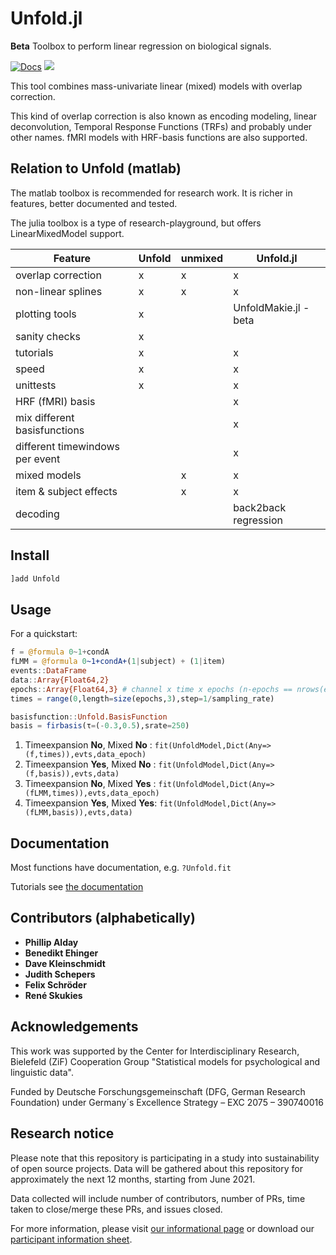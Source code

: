 # Unfold.jl

**Beta** Toolbox to perform linear regression on biological signals. 


[![Docs](https://img.shields.io/badge/docs-dev-blue.svg)](https://unfoldtoolbox.github.io/Unfold.jl/dev)
![](https://github.com/unfoldtoolbox/Unfold.jl/workflows/CI/badge.svg)

This tool combines mass-univariate linear (mixed) models with overlap correction.

This kind of overlap correction is also known as encoding modeling, linear deconvolution, Temporal Response Functions (TRFs) and probably under other names. fMRI models with HRF-basis functions are also supported.

## Relation to Unfold (matlab)
The matlab toolbox is recommended for research work. It is richer in features, better documented and tested.

The julia toolbox is a type of research-playground, but offers LinearMixedModel support.


| Feature                 | Unfold | unmixed | Unfold.jl |
|-------------------------|--------|---------|-----------|
| overlap correction      | x      | x       | x         |
| non-linear splines      | x      | x       | x         |
| plotting tools          | x      |         | UnfoldMakie.jl - beta        |
| sanity checks           | x      |         |           |
| tutorials               | x      |         | x       |
| speed                   | x      |         | x         |
| unittests               | x      |         | x         |
| HRF (fMRI) basis        |        |         | x         |
| mix different basisfunctions      |        |         | x         |
| different timewindows per event   |        |         | x         |
| mixed models            |        | x       | x         |
| item & subject effects  |        | x       | x         |
| decoding  |        |        | back2back regression         |

## Install
```julia
]add Unfold
```

## Usage
For a quickstart:

```julia
f = @formula 0~1+condA
fLMM = @formula 0~1+condA+(1|subject) + (1|item)
events::DataFrame
data::Array{Float64,2}
epochs::Array{Float64,3} # channel x time x epochs (n-epochs == nrows(events))
times = range(0,length=size(epochs,3),step=1/sampling_rate)

basisfunction::Unfold.BasisFunction
basis = firbasis(τ=(-0.3,0.5),srate=250)
```


1. Timeexpansion **No**, Mixed **No**  : `fit(UnfoldModel,Dict(Any=>(f,times)),evts,data_epoch)`
1. Timeexpansion **Yes**, Mixed **No** : `fit(UnfoldModel,Dict(Any=>(f,basis)),evts,data)`
1. Timeexpansion **No**, Mixed **Yes** : `fit(UnfoldModel,Dict(Any=>(fLMM,times)),evts,data_epoch)`
1. Timeexpansion **Yes**, Mixed **Yes**: `fit(UnfoldModel,Dict(Any=>(fLMM,basis)),evts,data)`


## Documentation
Most functions have documentation, e.g. `?Unfold.fit`

Tutorials see [the documentation](https://unfoldtoolbox.github.io/Unfold.jl/dev/)



## Contributors (alphabetically)
- **Phillip Alday**
- **Benedikt Ehinger**
- **Dave Kleinschmidt**
- **Judith Schepers**
- **Felix Schröder**
- **René Skukies**


## Acknowledgements
This work was supported by the Center for Interdisciplinary Research, Bielefeld (ZiF) Cooperation Group "Statistical models for psychological and linguistic data".

Funded by Deutsche Forschungsgemeinschaft (DFG, German Research Foundation) under Germany´s Excellence Strategy – EXC 2075 – 390740016

## Research notice
Please note that this repository is participating in a study into sustainability
 of open source projects. Data will be gathered about this repository for
 approximately the next 12 months, starting from June 2021.

Data collected will include number of contributors, number of PRs, time taken to
 close/merge these PRs, and issues closed.

For more information, please visit
[our informational page](https://sustainable-open-science-and-software.github.io/) or download our [participant information sheet](https://sustainable-open-science-and-software.github.io/assets/PIS_sustainable_software.pdf).

